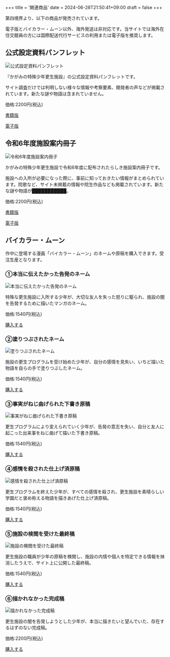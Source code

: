 +++
title = '関連商品'
date = 2024-06-28T21:50:41+09:00
draft = false
+++

第四境界より、以下の商品が発売されています。

電子版とバイカラー・ムーン以外、海外発送は非対応です。当サイトでは海外在住交錯員の方には国際配送代行サービスの利用または電子版を推奨します。

## 公式設定資料パンフレット

![公式設定資料パンフレット](/img/pamphlet.png)

『かがみの特殊少年更生施設』の公式設定資料パンフレットです。

サイト調査だけでは判明しない様々な情報や考察要素、開発者の声などが掲載されています。新たな謎や物語は含まれていません。

価格:2200円(税込)

[書籍版](https://shop.daiyonkyokai.net/products/kagaminopamphlet)

[電子版](https://amzn.to/4jnEmSS)

## 令和6年度施設案内冊子

![令和6年度施設案内冊子](/img/book/r6.png)

かがみの特殊少年更生施設で令和6年度に配布されたらしき施設案内冊子です。

施設への入所が必要になった際に、事前に知っておきたい情報がまとめられています。院歌など、サイト未掲載の情報や院生作品なども掲載されています。新たな謎や物語が███████████。

価格:2200円(税込)

[書籍版](https://shop.daiyonkyokai.net/products/kagaminosasshi)

[電子版](https://amzn.to/4jNOfsV)

## バイカラー・ムーン

作中に登場する漫画「バイカラー・ムーン」のネームや原稿を購入できます。受注生産となります。

### ①本当に伝えたかった告発のネーム

![本当に伝えたかった告発のネーム](/img/comic/1.jpg)

特殊な更生施設に入所する少年が、大切な友人を失った怒りに駆られ、施設の闇を告発するために描いたマンガのネーム。

価格:1540円(税込)

[購入する](https://amzn.to/42I9FAQ)

### ②塗りつぶされたネーム

![塗りつぶされたネーム](/img/comic/2.jpg)

施設の更生プログラムを受け始めた少年が、自分の感情を見失い、いちど描いた物語を自らの手で塗りつぶしたネーム。

価格:1540円(税込)

[購入する](https://amzn.to/42lYXkr)

### ③事実がねじ曲げられた下書き原稿

![事実がねじ曲げられた下書き原稿](/img/comic/3.jpg)

更生プログラムにより変えられていく少年が、告発の意志を失い、自分と友人に起こった出来事をねじ曲げて描いた下書き原稿。

価格:1540円(税込)

[購入する](https://amzn.to/4jnozn8)

### ④感情を殺された仕上げ済原稿

![感情を殺された仕上げ済原稿](/img/comic/4.jpg)

更生プログラムを終えた少年が、すべての感情を殺され、更生施設を素晴らしい学園だと褒め称える物語を描きあげた仕上げ済原稿。

価格:1540円(税込)

[購入する](https://amzn.to/4lAHz2R)

### ⑤施設の検閲を受けた最終稿

![施設の検閲を受けた最終稿](/img/comic/5.jpg)

更生施設の職員が少年の原稿を検閲し、施設の内情や個人を特定できる情報を抹消したうえで、サイト上に公開した最終稿。

価格:1540円(税込)

[購入する](https://amzn.to/4ivjZBL)

### ⑥描かれなかった完成稿

![描かれなかった完成稿](/img/comic/6.jpg)

更生施設の闇を告発しようとした少年が、本当に描きたいと望んでいた、存在するはずのない完成稿。

価格:2200円(税込)

[購入する](https://amzn.to/4jL1f2w)
